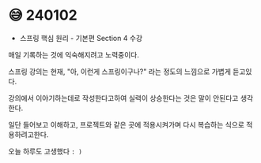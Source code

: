 # 😅 240102

* 스프링 핵심 원리 - 기본편 Section 4 수강

매일 기록하는 것에 익숙해지려고 노력중이다.

스프링 강의는 현재, "아, 이런게 스프링이구나?" 라는 정도의 느낌으로 가볍게 듣고있다.

강의에서 이야기하는데로 작성한다고하여 실력이 상승한다는 것은 말이 안된다고 생각한다.

일단 들어보고 이해하고, 프로젝트와 같은 곳에 적용시켜가며 다시 복습하는 식으로 적용하려고한다.

오늘 하루도 고생했다  `: )`
